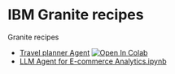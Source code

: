 # IBM Granite recipes
Granite recipes

- [Travel planner Agent]() [![Open In Colab](https://colab.research.google.com/assets/colab-badge.svg)](https://colab.research.google.com/github/manojjahgirdar/ibm-granite-recipes/blob/main/<NOTEBOOK_PATH>)
- [LLM Agent for E-commerce Analytics.ipynb](/LLM_Agent_for_E-commerce_Analytics.ipynb)
